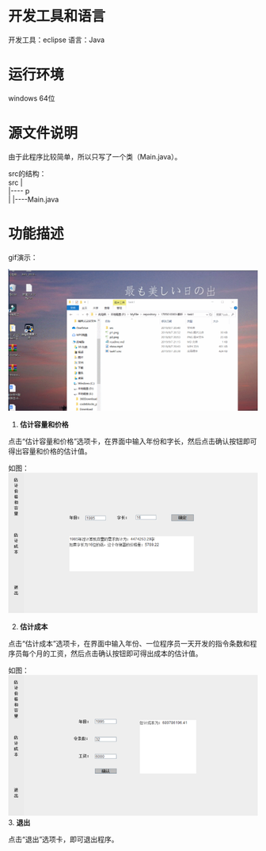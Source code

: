 # 开发工具和语言

开发工具：eclipse
语言：Java

# 运行环境

windows 64位

# 源文件说明

由于此程序比较简单，所以只写了一个类（Main.java）。    

src的结构：        
src
|    
|---- p    
      |
      |----Main.java
      

# 功能描述

gif演示：

![markdown](show.gif)

1. **估计容量和价格**

点击“估计容量和价格”选项卡，在界面中输入年份和字长，然后点击确认按钮即可得出容量和价格的估计值。

如图：
![markdown](p1.png)

2. **估计成本**

点击“估计成本”选项卡，在界面中输入年份、一位程序员一天开发的指令条数和程序员每个月的工资，然后点击确认按钮即可得出成本的估计值。

如图：
![markdown](p2.png)
3. **退出**

点击“退出”选项卡，即可退出程序。
